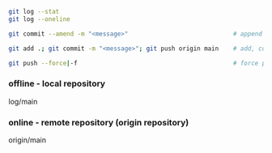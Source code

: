 ```bash
git log --stat
git log --oneline

git commit --amend -m "<message>"                             # append to commit

git add .; git commit -m "<message>"; git push origin main    # add, commit and push to remote repository

git push --force|-f                                           # force push to origin
```

### offline - local repository
log/main

### online - remote repository (origin repository)
origin/main
